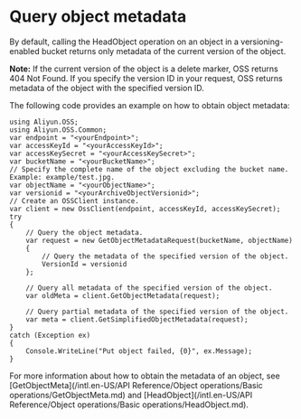 # Query object metadata

By default, calling the HeadObject operation on an object in a versioning-enabled bucket returns only metadata of the current version of the object.

**Note:** If the current version of the object is a delete marker, OSS returns 404 Not Found. If you specify the version ID in your request, OSS returns metadata of the object with the specified version ID.

The following code provides an example on how to obtain object metadata:

```
using Aliyun.OSS;
using Aliyun.OSS.Common;
var endpoint = "<yourEndpoint>";
var accessKeyId = "<yourAccessKeyId>";
var accessKeySecret = "<yourAccessKeySecret>";
var bucketName = "<yourBucketName>";
// Specify the complete name of the object excluding the bucket name. Example: example/test.jpg.
var objectName = "<yourObjectName>";
var versionid = "<yourArchiveObjectVersionid>";
// Create an OSSClient instance.
var client = new OssClient(endpoint, accessKeyId, accessKeySecret);
try
{
    // Query the object metadata.
    var request = new GetObjectMetadataRequest(bucketName, objectName)
    {
        // Query the metadata of the specified version of the object.
        VersionId = versionid
    };

    // Query all metadata of the specified version of the object.
    var oldMeta = client.GetObjectMetadata(request);

    // Query partial metadata of the specified version of the object.
    var meta = client.GetSimplifiedObjectMetadata(request);
}
catch (Exception ex)
{
    Console.WriteLine("Put object failed, {0}", ex.Message);
}
```

For more information about how to obtain the metadata of an object, see [GetObjectMeta](/intl.en-US/API Reference/Object operations/Basic operations/GetObjectMeta.md) and [HeadObject](/intl.en-US/API Reference/Object operations/Basic operations/HeadObject.md).

